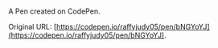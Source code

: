 # 

A Pen created on CodePen.

Original URL: [https://codepen.io/raffyjudy05/pen/bNGYoYJ](https://codepen.io/raffyjudy05/pen/bNGYoYJ).

